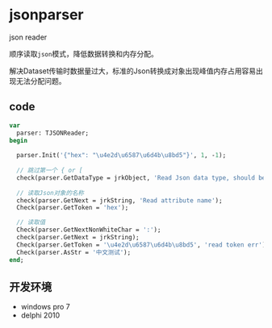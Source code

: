 # jsonparser

json reader


顺序读取`json`模式，降低数据转换和内存分配。

解决Dataset传输时数据量过大，标准的Json转换成对象出现峰值内存占用容易出现无法分配问题。


## code

```pascal
var
  parser: TJSONReader;
begin  
  
  parser.Init('{"hex": "\u4e2d\u6587\u6d4b\u8bd5"}', 1, -1);
  
  // 跳过第一个 { or [
  check(parser.GetDataType = jrkObject, 'Read Json data type, should be Object');
  
  // 读取Json对象的名称
  check(parser.GetNext = jrkString, 'Read attribute name');
  Check(parser.GetToken = 'hex');

  // 读取值
  Check(parser.GetNextNonWhiteChar = ':');
  check(parser.GetNext = jrkString);
  Check(parser.GetToken = '\u4e2d\u6587\u6d4b\u8bd5', 'read token err');
  Check(parser.AsStr = '中文测试');
end;
```



## 开发环境

- windows pro 7 
- delphi 2010 


